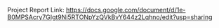Project Report Link: https://docs.google.com/document/d/1e-B0MPSAcry7GIgt9Ni5RTONpYzQVkBvY644z2Lqhno/edit?usp=sharing
